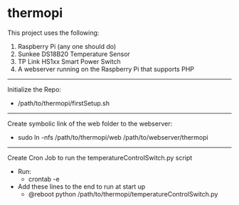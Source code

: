 # thermopi

This project uses the following:
1) Raspberry Pi (any one should do)
2) Sunkee DS18B20 Temperature Sensor
3) TP Link HS1xx Smart Power Switch
4) A webserver running on the Raspberry Pi that supports PHP
---
Initialize the Repo:
* /path/to/thermopi/firstSetup.sh
---
Create symbolic link of the web folder to the webserver:
* sudo ln -nfs /path/to/thermopi/web /path/to/webserver/thermopi
---
Create Cron Job to run the temperatureControlSwitch.py script
* Run:
    * crontab -e
* Add these lines to the end to run at start up
    * @reboot python /path/to/thermopi/temperatureControlSwitch.py